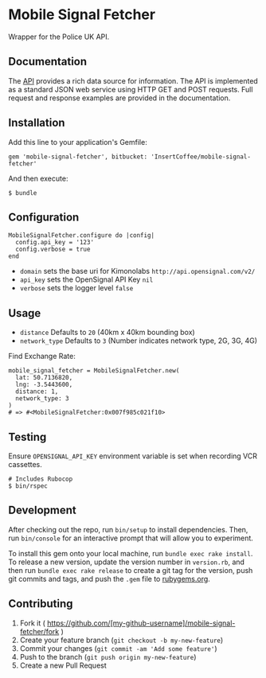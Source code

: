# Mobile Signal Fetcher

Wrapper for the Police UK API.

## Documentation

The [API](http://developer.opensignal.com/) provides a rich data source for information. The API is implemented as a standard JSON web service using HTTP GET and POST requests. Full request and response examples are provided in the documentation.

## Installation

Add this line to your application's Gemfile:

    gem 'mobile-signal-fetcher', bitbucket: 'InsertCoffee/mobile-signal-fetcher'

And then execute:

    $ bundle

## Configuration

    MobileSignalFetcher.configure do |config|
      config.api_key = '123'
      config.verbose = true
    end

* `domain` sets the base uri for Kimonolabs `http://api.opensignal.com/v2/`
* `api_key` sets the OpenSignal API Key `nil`
* `verbose` sets the logger level `false`

## Usage

* `distance` Defaults to `20` (40km x 40km bounding box)
* `network_type` Defaults to `3` (Number indicates network type, 2G, 3G, 4G)

Find Exchange Rate:

    mobile_signal_fetcher = MobileSignalFetcher.new(
      lat: 50.7136820,
      lng: -3.5443600,
      distance: 1,
      network_type: 3
    )
    # => #<MobileSignalFetcher:0x007f985c021f10>

## Testing

Ensure `OPENSIGNAL_API_KEY` environment variable is set when recording VCR cassettes.

    # Includes Rubocop
    $ bin/rspec

## Development

After checking out the repo, run `bin/setup` to install dependencies. Then, run `bin/console` for an interactive prompt that will allow you to experiment.

To install this gem onto your local machine, run `bundle exec rake install`. To release a new version, update the version number in `version.rb`, and then run `bundle exec rake release` to create a git tag for the version, push git commits and tags, and push the `.gem` file to [rubygems.org](https://rubygems.org).

## Contributing

1. Fork it ( https://github.com/[my-github-username]/mobile-signal-fetcher/fork )
2. Create your feature branch (`git checkout -b my-new-feature`)
3. Commit your changes (`git commit -am 'Add some feature'`)
4. Push to the branch (`git push origin my-new-feature`)
5. Create a new Pull Request
